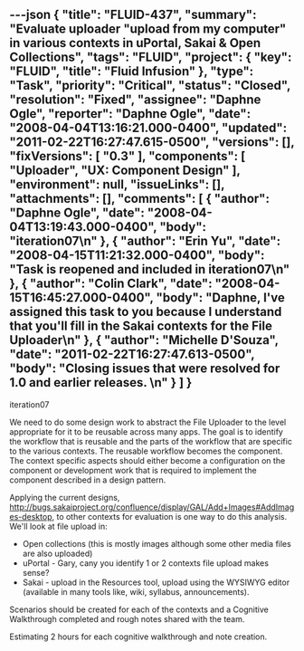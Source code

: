 ---json
{
  "title": "FLUID-437",
  "summary": "Evaluate uploader \"upload from my computer\" in various contexts in uPortal, Sakai & Open Collections",
  "tags": "FLUID",
  "project": {
    "key": "FLUID",
    "title": "Fluid Infusion"
  },
  "type": "Task",
  "priority": "Critical",
  "status": "Closed",
  "resolution": "Fixed",
  "assignee": "Daphne Ogle",
  "reporter": "Daphne Ogle",
  "date": "2008-04-04T13:16:21.000-0400",
  "updated": "2011-02-22T16:27:47.615-0500",
  "versions": [],
  "fixVersions": [
    "0.3"
  ],
  "components": [
    "Uploader",
    "UX: Component Design"
  ],
  "environment": null,
  "issueLinks": [],
  "attachments": [],
  "comments": [
    {
      "author": "Daphne Ogle",
      "date": "2008-04-04T13:19:43.000-0400",
      "body": "iteration07\n"
    },
    {
      "author": "Erin Yu",
      "date": "2008-04-15T11:21:32.000-0400",
      "body": "Task is reopened and included in iteration07\n"
    },
    {
      "author": "Colin Clark",
      "date": "2008-04-15T16:45:27.000-0400",
      "body": "Daphne, I've assigned this task to you because I understand that you'll fill in the Sakai contexts for the File Uploader\n"
    },
    {
      "author": "Michelle D'Souza",
      "date": "2011-02-22T16:27:47.613-0500",
      "body": "Closing issues that were resolved for 1.0 and earlier releases.&#x20;\n"
    }
  ]
}
---
iteration07

We need to do some design work to abstract the File Uploader to the level appropriate for it to be reusable across many apps.  The goal is to identify the workflow that is reusable and the parts of the workflow that are specific to the various contexts.  The reusable workflow becomes the component.  The context specific aspects should either become a configuration on the component or development work that is required to implement the component described in a design pattern.

Applying the current designs, <http://bugs.sakaiproject.org/confluence/display/GAL/Add+Images#AddImages-desktop>, to other contexts for evaluation is one way to do this analysis.  We'll look at file upload in:

* Open collections (this is mostly images although some other media files are also uploaded)
* uPortal - Gary, cany you identify 1 or 2 contexts file upload makes sense?
* Sakai - upload in the Resources tool,  upload using the WYSIWYG editor (available in many tools like, wiki, syllabus, announcements).

Scenarios should be created for each of the contexts and a Cognitive Walkthrough completed and rough notes shared with the team.

Estimating 2 hours for each cognitive walkthrough and note creation. &#x20;

        